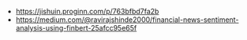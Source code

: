 - https://jishuin.proginn.com/p/763bfbd7fa2b
- https://medium.com/@ravirajshinde2000/financial-news-sentiment-analysis-using-finbert-25afcc95e65f
